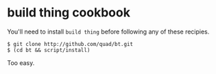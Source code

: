 # build thing cookbook

You'll need to install `build thing` before following any of these recipies.

    $ git clone http://github.com/quad/bt.git
    $ (cd bt && script/install)

Too easy.
